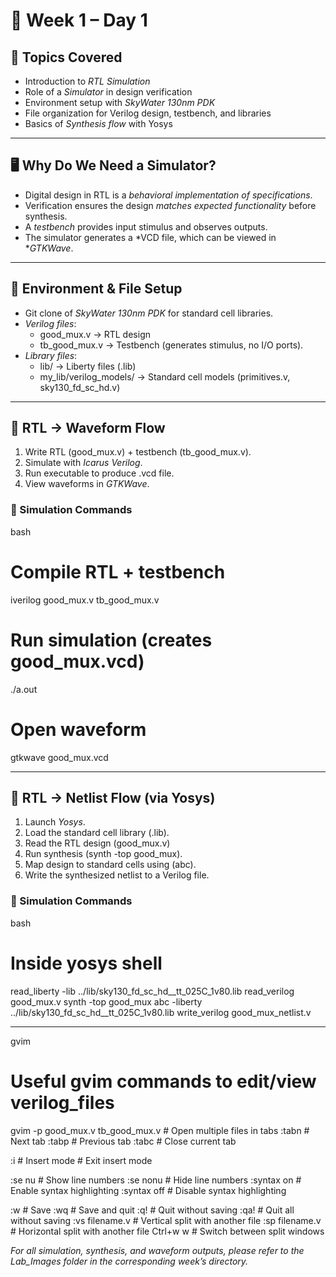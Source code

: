 # 📘 Week 1 – Day 1

## 🎯 Topics Covered
- Introduction to *RTL Simulation*  
- Role of a *Simulator* in design verification  
- Environment setup with *SkyWater 130nm PDK*  
- File organization for Verilog design, testbench, and libraries  
- Basics of *Synthesis flow* with Yosys  

---

## 🖥 Why Do We Need a Simulator?
- Digital design in RTL is a *behavioral implementation of specifications*.  
- Verification ensures the design *matches expected functionality* before synthesis.  
- A *testbench* provides input stimulus and observes outputs.  
- The simulator generates a *VCD file, which can be viewed in **GTKWave*.  

---

## 📂 Environment & File Setup
- Git clone of *SkyWater 130nm PDK* for standard cell libraries.  
- *Verilog files*:  
  - good_mux.v → RTL design  
  - tb_good_mux.v → Testbench (generates stimulus, no I/O ports).  
- *Library files*:  
  - lib/ → Liberty files (.lib)  
  - my_lib/verilog_models/ → Standard cell models (primitives.v, sky130_fd_sc_hd.v)  

---

## 🔄 RTL → Waveform Flow
1. Write RTL (good_mux.v) + testbench (tb_good_mux.v).  
2. Simulate with *Icarus Verilog*.  
3. Run executable to produce .vcd file.  
4. View waveforms in *GTKWave*.  

### 🧪 Simulation Commands
bash
# Compile RTL + testbench
iverilog good_mux.v tb_good_mux.v

# Run simulation (creates good_mux.vcd)
./a.out

# Open waveform
gtkwave good_mux.vcd

---

## 🔄 RTL → Netlist Flow (via Yosys)

1. Launch *Yosys*.
2. Load the standard cell library (.lib).
3. Read the RTL design (good_mux.v)
4. Run synthesis (synth -top good_mux).
5. Map design to standard cells using (abc).
6. Write the synthesized netlist to a Verilog file.

### 🧪 Simulation Commands
bash
# Inside yosys shell
read_liberty -lib ../lib/sky130_fd_sc_hd__tt_025C_1v80.lib
read_verilog good_mux.v
synth -top good_mux
abc -liberty ../lib/sky130_fd_sc_hd__tt_025C_1v80.lib
write_verilog good_mux_netlist.v

---
gvim
# Useful gvim commands to edit/view verilog_files
gvim -p good_mux.v tb_good_mux.v   # Open multiple files in tabs
:tabn                             # Next tab
:tabp                             # Previous tab
:tabc                             # Close current tab

:i                                # Insert mode
<Esc>                             # Exit insert mode

:se nu                            # Show line numbers
:se nonu                          # Hide line numbers
:syntax on                        # Enable syntax highlighting
:syntax off                       # Disable syntax highlighting

:w                                 # Save
:wq                                # Save and quit
:q!                                # Quit without saving
:qa!                               # Quit all without saving
:vs filename.v                     # Vertical split with another file
:sp filename.v                     # Horizontal split with another file
Ctrl+w w                           # Switch between split windows


*For all simulation, synthesis, and waveform outputs, please refer to the Lab_Images folder in the corresponding week’s directory.*
